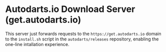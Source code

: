 # Autodarts.io Download Server (get.autodarts.io)

This server just forwards requests to the `https://get.autodarts.io` domain to the `install.sh` script in the `autodarts/releases` repository, enabling the one-line intallation experience.
